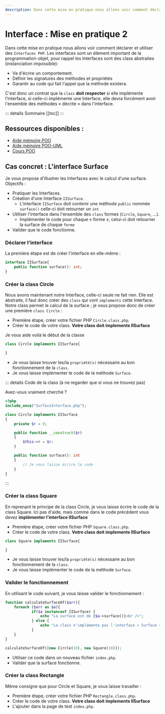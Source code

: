 ```yaml
---
description: Dans cette mise en pratique nous allons voir comment déclarer et utiliser des `Interfaces PHP`. Les interfaces sont un éléments importants de la programmation objet, pour rappel les Interfaces sont des class abstraites (instanciation impossible)
---
```


# Interface : Mise en pratique 2

Dans cette mise en pratique nous allons voir comment déclarer et utiliser des `Interfaces PHP`. Les interfaces sont un élément important de la programmation-objet, pour rappel les Interfaces sont des class abstraites (instanciation impossible):

- Va d'écrire un comportement.
- Définir les signatures des méthodes et propriétés
- Garantir au code qui fait l'appel que la méthode existera.

C'est donc un contrat que la `class` **doit respecter** si elle implémente l'interface, si celle-ci implémente une Interface, elle devra forcément avoir l'ensemble des méthodes « décrite » dans l'interface.

::: details Sommaire
[[toc]]
:::

## Ressources disponibles :

- [Aide mémoire POO](/cheatsheets/poo/README.md)
- [Aide mémoire POO-UML](/cheatsheets/poo-uml/README.md)
- [Cours POO](/cours/poo.md)

## Cas concret : L'interface Surface

Je vous propose d'illustrer les Interfaces avec le calcul d'une surface. Objectifs :

- Pratiquer les Interfaces.
- Création d'une Interface `IISurface`.
  - L'interface `IISurface` doit contenir une méthode `public` nommée `surface()` celle-ci doit retourner un `int`
- Utiliser l'interface dans l'ensemble des `class` formes (`Circle`, `Square`, …).
  - Implémenter le code pour chaque « forme », celui-ci doit retourner la surface de chaque `forme`
- Valider que le code fonctionne.

### Déclarer l'interface

La première étape est de créer l'interface en elle-même :

```php
interface IISurface{
    public function surface(): int;
}
```

### Créer la class Circle

Nous avons maintenant notre Interface, celle-ci seule ne fait rien. Elle est abstraite, il faut donc créer des `class` qui vont `implements` cette Interface. Notre class permet le calcul de la surface ; je vous propose donc de créer une première `class Circle` :

- Première étape, créer votre fichier PHP `Circle.class.php`.
- Créer le code de votre class. **Votre class doit implements IISurface**

Je vous aide voilà le début de la classe

```php
class Circle implements IISurface{

}
```

- Je vous laisse trouver les/la `propriété(s)` nécessaire au bon fonctionnement de la `class`.
- Je vous laisse implémenter le code de la méthode `Surface`.

::: details Code de la class (à ne regarder que si vous ne trouvez pas)

Avez-vous vraiment cherché ?

```php
<?php
include_once("SurfaceInterface.php");

class Circle implements IISurface
{
    private $r = 0;

    public function __construct($r)
    {
        $this->r = $r;
    }

    public function surface(): int
    {
        // Je vous laisse écrire le code
    }
}
```

:::

### Créer la class Square

En reprenant le principe de la class Circle, je vous laisse écrire le code de la class Square. Ici pas d'aide, mais comme dans le code précédent vous devez **implémenter l'interface IISurface**

- Première étape, créer votre fichier PHP `Square.class.php`.
- Créer le code de votre class. **Votre class doit implements IISurface**

```php
class Square implements IISurface{

}
```

- Je vous laisse trouver les/la `propriété(s)` nécessaire au bon fonctionnement de la `class`.
- Je vous laisse implémenter le code de la méthode `Surface`.

### Valider le fonctionnement

En utilisant le code suivant, je vous laisse valider le fonctionnement :

```php
function calculateSurfaceOf($arr){
    foreach ($arr as $a){
            if($a instanceof IISurface) {
                echo "La surface est de {$a->surface()}<br />";
            } else {
                echo "La class n'implémente pas l'interface « Surface »";
            }
    }
}

calculateSurfaceOf([new Circle(10), new Square(10)]);

```

- Utiliser ce code dans un nouveau fichier `index.php`.
- Valider que la surface fonctionne.

### Créer la class Rectangle

Même consigne que pour Circle et Square, je vous laisse travailler :

- Première étape, créer votre fichier PHP `Rectangle.class.php`.
- Créer le code de votre class. **Votre class doit implements IISurface**
- L'ajouter dans la page de test `index.php`.
